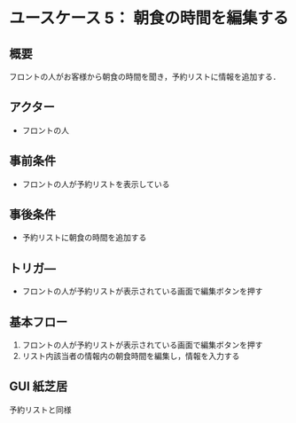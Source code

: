 # ユースケース 5： 朝食の時間を編集する

## 概要

フロントの人がお客様から朝食の時間を聞き，予約リストに情報を追加する．

## アクター

- フロントの人

## 事前条件

- フロントの人が予約リストを表示している

## 事後条件

- 予約リストに朝食の時間を追加する

## トリガ―

- フロントの人が予約リストが表示されている画面で編集ボタンを押す

## 基本フロー

1. フロントの人が予約リストが表示されている画面で編集ボタンを押す
2. リスト内該当者の情報内の朝食時間を編集し，情報を入力する

## GUI 紙芝居

予約リストと同様
